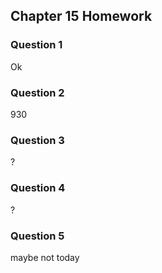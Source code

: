 ## Chapter 15 Homework

### Question 1
Ok

### Question 2
930

### Question 3
?

### Question 4
?

### Question 5
maybe not today
